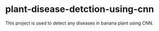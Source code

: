 # plant-disease-detction-using-cnn
This project is used  to detect any diseases in banana plant using CNN.

